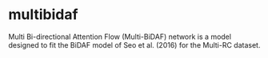 # multibidaf
Multi Bi-directional Attention Flow (Multi-BiDAF) network is a model designed to fit the BiDAF model of Seo et al. (2016) for the Multi-RC dataset.
